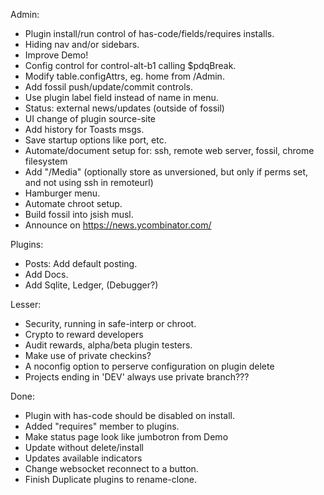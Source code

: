 Admin:
- Plugin install/run control of has-code/fields/requires installs.
- Hiding nav and/or sidebars.
- Improve Demo!
- Config control for control-alt-b1 calling $pdqBreak.
- Modify table.configAttrs, eg. home from /Admin.
- Add fossil push/update/commit controls.
- Use plugin label field instead of name in menu.
- Status: external news/updates (outside of fossil)
- UI change of plugin source-site
- Add history for Toasts msgs.
- Save startup options like port, etc.
- Automate/document setup for: ssh, remote web server, fossil, chrome filesystem
- Add "/Media" (optionally store as unversioned, but only if perms set, and not using ssh in remoteurl)
- Hamburger menu.
- Automate chroot setup.
- Build fossil into jsish musl.
- Announce on https://news.ycombinator.com/



Plugins:
- Posts: Add default posting.
- Add Docs.
- Add Sqlite, Ledger, (Debugger?)

Lesser:
- Security, running in safe-interp or chroot.
- Crypto to reward developers
- Audit rewards, alpha/beta plugin testers.
- Make use of private checkins?
- A noconfig option to perserve configuration on plugin delete
- Projects ending in 'DEV' always use private branch???

Done:
- Plugin with has-code should be disabled on install.
- Added "requires" member to plugins.
- Make status page look like jumbotron from Demo
- Update without delete/install
- Updates available indicators
- Change websocket reconnect to a button.
- Finish Duplicate plugins to rename-clone.

